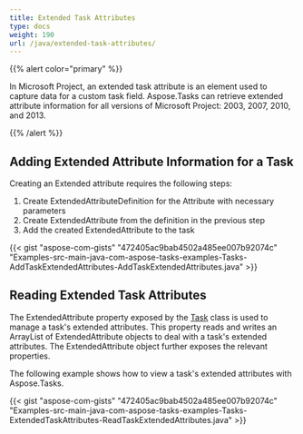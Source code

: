 ```yaml
---
title: Extended Task Attributes
type: docs
weight: 190
url: /java/extended-task-attributes/
---
```


{{% alert color="primary" %}} 

In Microsoft Project, an extended task attribute is an element used to capture data for a custom task field. Aspose.Tasks can retrieve extended attribute information for all versions of Microsoft Project: 2003, 2007, 2010, and 2013.

{{% /alert %}} 
## **Adding Extended Attribute Information for a Task**
Creating an Extended attribute requires the following steps:

1. Create ExtendedAttributeDefinition for the Attribute with necessary parameters
1. Create ExtendedAttribute from the definition in the previous step
1. Add the created ExtendedAttribute to the task

{{< gist "aspose-com-gists" "472405ac9bab4502a485ee007b92074c" "Examples-src-main-java-com-aspose-tasks-examples-Tasks-AddTaskExtendedAttributes-AddTaskExtendedAttributes.java" >}}
## **Reading Extended Task Attributes**
The ExtendedAttribute property exposed by the [Task](https://apireference.aspose.com/tasks/java/com.aspose.tasks/Task) class is used to manage a task's extended attributes. This property reads and writes an ArrayList of ExtendedAttribute objects to deal with a task's extended attributes. The ExtendedAttribute object further exposes the relevant properties.

The following example shows how to view a task's extended attributes with Aspose.Tasks.

{{< gist "aspose-com-gists" "472405ac9bab4502a485ee007b92074c" "Examples-src-main-java-com-aspose-tasks-examples-Tasks-ExtendedTaskAttributes-ReadTaskExtendedAttributes.java" >}}
